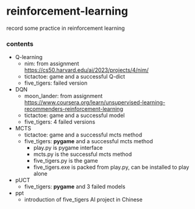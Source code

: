 # reinforcement-learning
record some practice in reinforcement learning
### contents
- Q-learning
  - nim: from assignment https://cs50.harvard.edu/ai/2023/projects/4/nim/ 
  - tictactoe: game and a successful Q-dict
  - five_tigers: failed version
- DQN
  - moon_lander: from assignment https://www.coursera.org/learn/unsupervised-learning-recommenders-reinforcement-learning
  - tictactoe: game and a successful model
  - five_tigers: 4 failed versions
- MCTS
  - tictactoe: game and a successful mcts method
  - five_tigers: **pygame** and a successful mcts method
    - play.py is pygame interface
    - mcts.py is the successful mcts method
    - five_tigers.py is the game
    - five_tigers.exe is packed from play.py, can be installed to play alone
- pUCT
  - five_tigers: **pygame** and 3 failed models
- ppt
  - introduction of five_tigers AI project in Chinese

 
